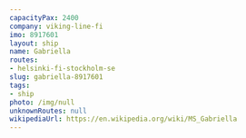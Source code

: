 ```yaml
---
capacityPax: 2400
company: viking-line-fi
imo: 8917601
layout: ship
name: Gabriella
routes:
- helsinki-fi-stockholm-se
slug: gabriella-8917601
tags:
- ship
photo: /img/null
unknownRoutes: null
wikipediaUrl: https://en.wikipedia.org/wiki/MS_Gabriella
---
```

